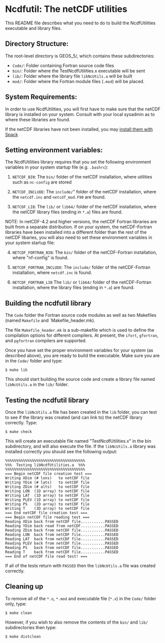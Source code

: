 # Ncdfutil: The netCDF utilities
 
This README file describes what you need to do to build the NcdfUtilities executable and library files.

## Directory Structure:

The root-level directory is GEOS_5/, which contains these subdirectories:

  - `Code/`: Folder containing Fortran source code files
  - `bin/`: Folder where the TestNcdfUtilities.x executable will be sent
  - `lib/`: Folder where the library file `libNcUtils.a` will be built
  - `mod/`: Folder where the Fortran module files (`.mod`) will be placed.


## System Requirements:

In order to use NcdfUtilities, you will first have to make sure that the netCDF library is installed on your system.  Consult with your local sysadmin as to where these libraries are found. 

If the netCDF libraries have not been installed, you may [install them with Spack](https://geos-chem.readthedocs.io/en/latest/geos-chem-shared-docs/supplemental-guides/spack.html)


## Setting environment variables:

The NcdfUtilities library requires that you set the following environment variables in your system startup file (e.g. `.bashrc`):

  1. `NETCDF_BIN`: The `bin/` folder of the netCDF installation, where utilities such as `nc-config` are stored 
           
  2. `NETCDF_INCLUDE`: The `include/`" folder of the netCDF installation, where the `netcdf.inc` and `netcdf_mod.F90` are found.
        
  3. `NETCDF_LIB`: The `lib/` or `lib64/` folder of the netCDF installation, where the netCDF library files (ending in `*.a`) 
	 files are found.

NOTE: In netCDF-4.2 and higher versions, the netCDF Fortran libraries are built from a separate distribution.  If on your system, the netCDF-Fortran libraries have been installed into a different folder than the rest of the netCDF libaries, you will also need to set these environment variables
in your system startup file:

  4. `NETCDF_FORTRAN_BIN`: The `bin/` folder of the netCDF-Fortran installation, where "nf-config" is found. 

  5. `NETCDF_FORTRAN_INCLUDE`: The `include/` folder of the  netCDF-Fortran installation, where `netcdf.inc` is found.

  6. `NETCDF_FORTRAN_LIB` The `lib/` or `lib64/` folder of the netCDF-Fortran installation, where the library files (ending in
      `*.a`) are found. 


## Building the ncdfutil library

The `Code` folder the Fortran source code modules as well as two Makefiles (named `Makefile` and `Makefile_header.mk).

The file `Makefile_header.mk` is a sub-makefile which is used to define the compilation options for different compilers.  At present, the `ifort`, `gfortran`, and `pgfortran` compilers are supported.

Once you have set the proper environment variables for your system (as described above), you are ready to build the executable.  Make sure you are in the `Code/` folder and type:

```console
$ make lib
```

This should start building the source code and create a library file named `libNcUtils.a` in the `lib/` folder.


## Testing the ncdfutil library
 
Once the `libNcUtils.a` file has been created in the `lib` folder, you can test to see if the library was created (and can link to) the netCDF library correctly.  Type:

```console
$ make check
```

This will create an executable file named "TestNcdfUtilities.x" in the bin subdirectory, and will also execute the file.  If the `libNcUtils.a` library was installed correctly you should see the following output:

```console
%%%%%%%%%%%%%%%%%%%%%%%%%%%%%%%%%%%%
%%%  Testing libNcdfUtilities.a  %%%
%%%%%%%%%%%%%%%%%%%%%%%%%%%%%%%%%%%%
=== Begin netCDF file creation test ===
Writing XDim (# lons)   to netCDF file
Writing YDim (# lats)   to netCDF file
Writing ZDim (# alts)   to netCDF file
Writing LON  (1D array) to netCDF file
Writing LAT  (1D array) to netCDF file
Writing PLEV (1D array) to netCDF file
Writing PS   (2D array) to netCDF file
Writing T    (3D array) to netCDF file
=== End netCDF file creation test ===
=== Begin netCDF file reading test ===
Reading XDim back from netCDF file...........PASSED
Reading YDim back read from netCDF...........PASSED
Reading ZDim back from netCDF file...........PASSED
Reading LON  back from netCDF file...........PASSED
Reading LAT  back from netCDF file...........PASSED
Reading PLEV back from netCDF file...........PASSED
Reading PS   back from netCDF file...........PASSED
Reading T    back from netCDF file...........PASSED
=== End of netCDF file read test! ===
```

If all of the tests return with `PASSED` then the `libNcUtils.a` file was created correctly.

## Cleaning up

To remove all of the `*.o`, `*.mod` and executable file (`*.x`) in the `Code/` folder only, type:

```console
$ make clean
```

However, if you wish to also remove the contents of the `bin/` and `lib/` subdirectories then type:

```console
$ make distclean
```


    
